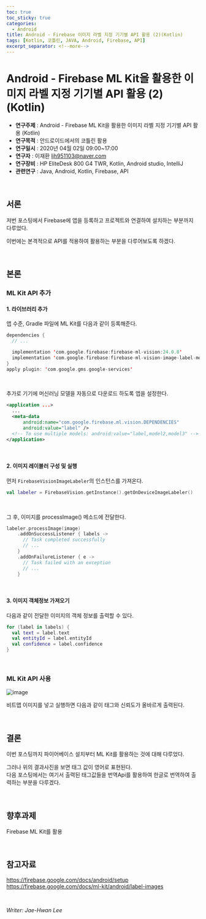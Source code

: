 ```yaml
---
toc: true
toc_sticky: true
categories:
  - Android
title: Android - Firebase 이미지 라벨 지정 기기별 API 활용 (2)(Kotlin)
tags: [Kotlin, 코틀린, JAVA, Android, Firebase, API]
excerpt_separator: <!--more-->
---
```


# Android - Firebase ML Kit을 활용한 이미지 라벨 지정 기기별 API 활용 (2) (Kotlin)
<!--more-->
* **연구주제** : Android - Firebase ML Kit을 활용한 이미지 라벨 지정 기기별 API 활용 (Kotlin)
* **연구목적** : 안드로이드에서의 코틀린 활용
* **연구일시** : 2020년 04월 02일 09:00~17:00
* **연구자** : 이재환 <ljh951103@naver.com>
* **연구장비** : HP EliteDesk 800 G4 TWR, Kotlin, Android studio, IntelliJ
* **관련연구** : Java, Android, Kotlin, Firebase, API

<br>

## 서론

저번 포스팅에서 Firebase에 앱을 등록하고 프로젝트와 연결하여 설치하는 부분까지 다루었다.  

이번에는 본격적으로 API를 적용하여 활용하는 부분을 다루어보도록 하겠다.

<br>

## 본론

### **ML Kit API 추가**

#### **1. 라이브러리 추가**

앱 수준, Gradle 파일에 ML Kit를 다음과 같이 등록해준다.

````kotlin
dependencies {
  // ...

  implementation 'com.google.firebase:firebase-ml-vision:24.0.0'
  implementation 'com.google.firebase:firebase-ml-vision-image-label-model:19.0.0'
}
apply plugin: 'com.google.gms.google-services'
````

<br>

추가로 기기에 머신러닝 모델을 자동으로 다운로드 하도록 앱을 설정한다.

````xml
<application ...>
  ...
  <meta-data
      android:name="com.google.firebase.ml.vision.DEPENDENCIES"
      android:value="label" />
  <!-- To use multiple models: android:value="label,model2,model3" -->
</application>
````

<br>

#### **2. 이미지 레이블러 구성 및 실행**

먼저 `FirebaseVisionImageLabeler`의 인스턴스를 가져온다.

````kotlin
val labeler = FirebaseVision.getInstance().getOnDeviceImageLabeler()
````

<br>

그 후, 이미지를 processImage() 메소드에 전달한다.

````kotlin
labeler.processImage(image)
    .addOnSuccessListener { labels ->
      // Task completed successfully
      // ...
    }
    .addOnFailureListener { e ->
      // Task failed with an exception
      // ...
    }
````

<br>

#### **3. 이미지 객체정보 가져오기**

다음과 같이 전달한 이미지의 객체 정보를 출력할 수 있다.

````kotlin
for (label in labels) {
  val text = label.text
  val entityId = label.entityId
  val confidence = label.confidence
}
````

<br>

### **ML Kit API 사용**

![image](https://user-images.githubusercontent.com/57826388/76699823-73424e00-66f4-11ea-8ebe-d5d2d2f7fd0f.png)

비트맵 이미지를 넣고 실행하면 다음과 같이 태그와 신뢰도가 올바르게 출력된다.

<br>

## 결론

이번 포스팅까지 파이어베이스 설치부터 ML Kit를 활용하는 것에 대해 다루었다.  

그러나 위의 결과사진을 보면 태그 값이 영어로 표현된다.  
다음 포스팅에서는 여기서 출력된 태그값들을 번역Api를 활용하여 한글로 번역하여 출력하는 부분을 다루겠다.

<br>

## 향후과제

Firebase ML Kit를 활용

<br>

## 참고자료

<https://firebase.google.com/docs/android/setup>  
<https://firebase.google.com/docs/ml-kit/android/label-images>

<br>

*Writer: Jae-Hwan Lee*

